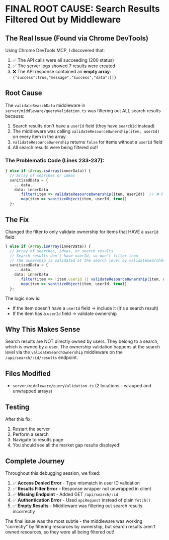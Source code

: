# FINAL ROOT CAUSE: Search Results Filtered Out by Middleware

## The Real Issue (Found via Chrome DevTools)

Using Chrome DevTools MCP, I discovered that:
1. ✅ The API calls were all succeeding (200 status)
2. ✅ The server logs showed 7 results were created
3. ❌ The API response contained an **empty array**: `{"success":true,"message":"Success","data":[]}`

## Root Cause

The `validateSearchData` middleware in `server/middleware/queryValidation.ts` was filtering out ALL search results because:

1. Search results don't have a `userId` field (they have `searchId` instead)
2. The middleware was calling `validateResourceOwnership(item, userId)` on every item in the array
3. `validateResourceOwnership` returns `false` for items without a `userId` field
4. All search results were being filtered out!

### The Problematic Code (Lines 233-237):

```typescript
} else if (Array.isArray(innerData)) {
  // Array of searches or ideas
  sanitizedData = {
    ...data,
    data: innerData
      .filter(item => validateResourceOwnership(item, userId))  // ❌ Filters out search results!
      .map(item => sanitizeObject(item, userId, true))
  };
```

## The Fix

Changed the filter to only validate ownership for items that HAVE a `userId` field:

```typescript
} else if (Array.isArray(innerData)) {
  // Array of searches, ideas, or search results
  // Search results don't have userId, so don't filter them
  // The ownership is validated at the search level by validateSearchOwnership middleware
  sanitizedData = {
    ...data,
    data: innerData
      .filter(item => !item.userId || validateResourceOwnership(item, userId))  // ✅ Fixed!
      .map(item => sanitizeObject(item, userId, true))
  };
```

The logic now is:
- If the item doesn't have a `userId` field → include it (it's a search result)
- If the item has a `userId` field → validate ownership

## Why This Makes Sense

Search results are NOT directly owned by users. They belong to a search, which is owned by a user. The ownership validation happens at the search level via the `validateSearchOwnership` middleware on the `/api/search/:id/results` endpoint.

## Files Modified
- `server/middleware/queryValidation.ts` (2 locations - wrapped and unwrapped arrays)

## Testing

After this fix:
1. Restart the server
2. Perform a search
3. Navigate to results page
4. You should see all the market gap results displayed!

## Complete Journey

Throughout this debugging session, we fixed:

1. ✅ **Access Denied Error** - Type mismatch in user ID validation
2. ✅ **Results Filter Error** - Response wrapper not unwrapped in client
3. ✅ **Missing Endpoint** - Added GET `/api/search/:id`
4. ✅ **Authentication Error** - Used `apiRequest` instead of plain `fetch()`
5. ✅ **Empty Results** - Middleware was filtering out search results incorrectly

The final issue was the most subtle - the middleware was working "correctly" by filtering resources by ownership, but search results aren't owned resources, so they were all being filtered out!
